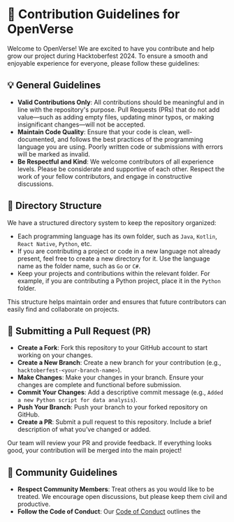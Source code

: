 # 📜 Contribution Guidelines for OpenVerse

Welcome to OpenVerse! We are excited to have you contribute and help grow our project during Hacktoberfest 2024. To ensure a smooth and enjoyable experience for everyone, please follow these guidelines:

## 💡 General Guidelines

- **Valid Contributions Only**: All contributions should be meaningful and in line with the repository's purpose. Pull Requests (PRs) that do not add value—such as adding empty files, updating minor typos, or making insignificant changes—will not be accepted.
- **Maintain Code Quality**: Ensure that your code is clean, well-documented, and follows the best practices of the programming language you are using. Poorly written code or submissions with errors will be marked as invalid.
- **Be Respectful and Kind**: We welcome contributors of all experience levels. Please be considerate and supportive of each other. Respect the work of your fellow contributors, and engage in constructive discussions.

## 📁 Directory Structure

We have a structured directory system to keep the repository organized:

- Each programming language has its own folder, such as `Java`, `Kotlin`, `React Native`, `Python`, etc.
- If you are contributing a project or code in a new language not already present, feel free to create a new directory for it. Use the language name as the folder name, such as `Go` or `C#`.
- Keep your projects and contributions within the relevant folder. For example, if you are contributing a Python project, place it in the `Python` folder.

This structure helps maintain order and ensures that future contributors can easily find and collaborate on projects.

## 📝 Submitting a Pull Request (PR)

- **Create a Fork**: Fork this repository to your GitHub account to start working on your changes.
- **Create a New Branch**: Create a new branch for your contribution (e.g., `hacktoberfest-<your-branch-name>`).
- **Make Changes**: Make your changes in your branch. Ensure your changes are complete and functional before submission.
- **Commit Your Changes**: Add a descriptive commit message (e.g., `Added a new Python script for data analysis`).
- **Push Your Branch**: Push your branch to your forked repository on GitHub.
- **Create a PR**: Submit a pull request to this repository. Include a brief description of what you’ve changed or added.

Our team will review your PR and provide feedback. If everything looks good, your contribution will be merged into the main project!

## 🤝 Community Guidelines

- **Respect Community Members**: Treat others as you would like to be treated. We encourage open discussions, but please keep them civil and productive.
- **Follow the Code of Conduct**: Our [Code of Conduct](CODE_OF_CONDUCT.md) outlines the
